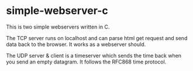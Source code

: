 # simple-webserver-c
This is two simple webservers written in C.

The TCP server runs on localhost and can parse html get request and send data back to the browser. It works as a webserver should.

The UDP server & client is a timeserver which sends the time back when you send an empty datagram. It follows the RFC868 time protocol. 

